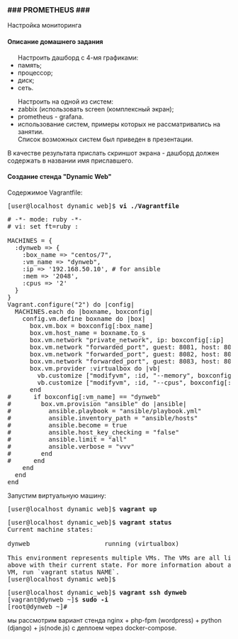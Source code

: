 <h3>### PROMETHEUS ###</h3>

<p>Настройка мониторинга</p>

<h4>Описание домашнего задания</h4>

<ul>Настроить дашборд с 4-мя графиками:
<li>память;</li>
<li>процессор;</li>
<li>диск;</li>
<li>сеть.</li>
</ul>

<ul>Настроить на одной из систем:
<li>zabbix (использовать screen (комплексный экран);</li>
<li>prometheus - grafana.</li>
<li>использование систем, примеры которых не рассматривались на занятии.<br />
Список возможных систем был приведен в презентации.</li>
</ul>

<p>В качестве результата прислать скриншот экрана - дашборд должен содержать в названии имя приславшего.</p>

<h4>Создание стенда "Dynamic Web"</h4>

<p>Содержимое Vagrantfile:</p>

<pre>[user@localhost dynamic_web]$ <b>vi ./Vagrantfile</b></pre>

<pre># -*- mode: ruby -*-
# vi: set ft=ruby :

MACHINES = {
  :dynweb => {
    :box_name => "centos/7",
    :vm_name => "dynweb",
    :ip => '192.168.50.10', # for ansible
    :mem => '2048',
    :cpus => '2'
  }
}
Vagrant.configure("2") do |config|
  MACHINES.each do |boxname, boxconfig|
    config.vm.define boxname do |box|
      box.vm.box = boxconfig[:box_name]
      box.vm.host_name = boxname.to_s
      box.vm.network "private_network", ip: boxconfig[:ip]
      box.vm.network "forwarded_port", guest: 8081, host: 8081
      box.vm.network "forwarded_port", guest: 8082, host: 8082
      box.vm.network "forwarded_port", guest: 8083, host: 8083
      box.vm.provider :virtualbox do |vb|
        vb.customize ["modifyvm", :id, "--memory", boxconfig[:mem]]
        vb.customize ["modifyvm", :id, "--cpus", boxconfig[:cpus]]
      end
#      if boxconfig[:vm_name] == "dynweb"
#        box.vm.provision "ansible" do |ansible|
#          ansible.playbook = "ansible/playbook.yml"
#          ansible.inventory_path = "ansible/hosts"
#          ansible.become = true
#          ansible.host_key_checking = "false"
#          ansible.limit = "all"
#          ansible.verbose = "vvv"
#        end
#      end
    end
  end
end</pre>

<p>Запустим виртуальную машину:</p>

<pre>[user@localhost dynamic_web]$ <b>vagrant up</b></pre>

<pre>[user@localhost dynamic_web]$ <b>vagrant status</b>
Current machine states:

dynweb                    running (virtualbox)

This environment represents multiple VMs. The VMs are all listed
above with their current state. For more information about a specific
VM, run `vagrant status NAME`.
[user@localhost dynamic_web]$</pre>

<pre>[user@localhost dynamic_web]$ <b>vagrant ssh dynweb</b>
[vagrant@dynweb ~]$ <b>sudo -i</b>
[root@dynweb ~]#</pre>

<p>мы рассмотрим вариант стенда nginx + php-fpm (wordpress) + python (django) + js(node.js) с деплоем через docker-compose.</p>
